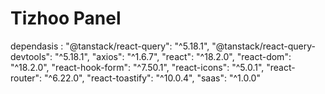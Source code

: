 # Tizhoo Panel

dependasis :
"@tanstack/react-query": "^5.18.1",
    "@tanstack/react-query-devtools": "^5.18.1",
    "axios": "^1.6.7",
    "react": "^18.2.0",
    "react-dom": "^18.2.0",
    "react-hook-form": "^7.50.1",
    "react-icons": "^5.0.1",
    "react-router": "^6.22.0",
    "react-toastify": "^10.0.4",
    "saas": "^1.0.0"